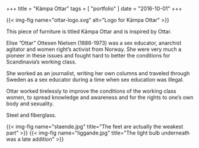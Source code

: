 +++
title = "Kämpa Ottar"
tags = [ "portfolio" ]
date = "2016-10-01"
+++

{{< img-fig name="ottar-logo.svg" alt="Logo for Kämpa Ottar" >}}


This piece of furniture is titled Kämpa Ottar and is inspired by Ottar.

Elise ”Ottar” Ottesen Nielsen (1886-1973) was a sex educator, anarchist agitator and women right’s activist from Norway. She were very much a pioneer in these issues and fought hard to better the conditions for Scandinavia’s working class.

She worked as an journalist, writing her own columns and traveled through Sweden as a sex educator during a time when sex education was illegal.

Ottar worked tirelessly to improve the conditions of the working class women, to spread knowledge and awareness and for the rights to one’s own body and sexuality.

Steel and fiberglass.

{{< img-fig name="staende.jpg" title="The feet are actually the weakest part" >}}
{{< img-fig name="liggande.jpg" title="The light bulb underneath was a late addition" >}}
